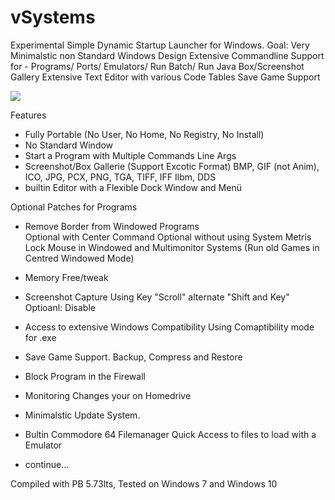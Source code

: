 # vSystems

Experimental Simple Dynamic Startup Launcher for Windows.
Goal: Very Minimalstic non Standard Windows Design
      Extensive Commandline Support for
      - Programs/ Ports/ Emulators/ Run Batch/ Run Java
      Box/Screenshot Gallery
      Extensive Text Editor with various Code Tables
      Save Game Support
      

![](https://user-images.githubusercontent.com/8560193/142236777-8940fb94-fe94-43a6-a09c-7c18c22df524.png)

Features
- Fully Portable (No User, No Home, No Registry, No Install)
- No Standard Window
- Start a Program with Multiple Commands Line Args
- Screenshot/Box Gallerie (Support Excotic Format)
  BMP, GIF (not Anim), ICO, JPG, PCX, PNG, TGA, TIFF, IFF Ilbm, DDS
- builtin Editor with a Flexible Dock Window and Menü


Optional Patches for Programs
- Remove Border from Windowed Programs  
  Optional with Center Command
  Optional without using System Metris
  Lock Mouse in Windowed and Multimonitor Systems
  (Run old Games in Centred Windowed Mode)

- Memory Free/tweak
  
- Screenshot Capture
  Using Key "Scroll" alternate "Shift and Key"
  Optioanl: Disable

- Access to extensive Windows Compatibility
  Using Comaptibility mode for .exe

- Save Game Support. Backup, Compress and Restore
- Block Program in the Firewall
- Monitoring Changes your on Homedrive
- Minimalstic Update System.

- Bultin Commodore 64 Filemanager
  Quick Access to files to load with a Emulator


-   continue...

Compiled with PB 5.73lts, Tested on Windows 7 and Windows 10
  

